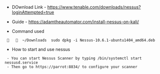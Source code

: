 - DOwnload Link - https://www.tenable.com/downloads/nessus?loginAttempted=true

- Guide - https://adamtheautomator.com/install-nessus-on-kali/

- Command used
```
      ~/Downloads  sudo dpkg -i Nessus-10.6.1-ubuntu1404_amd64.deb 
```

- How to start and use nessus
```
 - You can start Nessus Scanner by typing /bin/systemctl start nessusd.service
 - Then go to https://parrot:8834/ to configure your scanner

```



